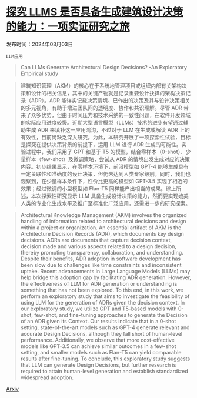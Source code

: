 # [探究 LLMS 是否具备生成建筑设计决策的能力：一项实证研究之旅](https://arxiv.org/abs/2403.01709)

发布时间：2024年03月03日

`LLM应用`

> Can LLMs Generate Architectural Design Decisions? -An Exploratory Empirical study

> 建筑知识管理（AKM）的核心在于系统地管理项目或组织内部有关架构决策和设计的相关信息，其中的关键产物就是记录重要设计抉择的架构决策记录（ADR）。ADR 能详实记载决策情境、已作出的决策及其与设计决策相关的多元视角，有助于增进团队间的透明度、协作和共识理解。尽管 ADR 带来了众多优势，但由于时间压力和技术采纳的一致性问题，在软件开发领域的实际应用进度较慢。近期大型语言模型（LLMs）技术的进步有望通过辅助生成 ADR 来填补这一应用鸿沟，不过对于 LLM 在生成或解读 ADR 上的有效性，目前尚缺乏深入研究。为此，本研究开展了一项探索性试验，目标是探究在提供决策背景的前提下，运用 LLM 进行 ADR 生成的可能性。实验过程中，我们采用了 GPT 和基于 T5 的模型，结合零样本（0-shot）、少量样本（few-shot）及微调策略，尝试从 ADR 的情境出发生成对应的决策内容。初步结果显示，在零样本环境下，前沿模型如 GPT-4 能够生成具有一定关联性和准确度的设计决策，但仍未达到人类专家级别。同时，我们也观察到，在少量样本条件下，性价比更高的模型如 GPT-3.5 实现了相近的效果；经过微调的小型模型如 Flan-T5 同样能产出相当的成果。综上所述，本次探索性研究显示 LLM 具备生成设计决策的能力，然而要实现媲美人类的专业化生成水平及推广至标准化广泛应用，还需进一步的研究探索。

> Architectural Knowledge Management (AKM) involves the organized handling of information related to architectural decisions and design within a project or organization. An essential artifact of AKM is the Architecture Decision Records (ADR), which documents key design decisions. ADRs are documents that capture decision context, decision made and various aspects related to a design decision, thereby promoting transparency, collaboration, and understanding. Despite their benefits, ADR adoption in software development has been slow due to challenges like time constraints and inconsistent uptake. Recent advancements in Large Language Models (LLMs) may help bridge this adoption gap by facilitating ADR generation. However, the effectiveness of LLM for ADR generation or understanding is something that has not been explored. To this end, in this work, we perform an exploratory study that aims to investigate the feasibility of using LLM for the generation of ADRs given the decision context. In our exploratory study, we utilize GPT and T5-based models with 0-shot, few-shot, and fine-tuning approaches to generate the Decision of an ADR given its Context. Our results indicate that in a 0-shot setting, state-of-the-art models such as GPT-4 generate relevant and accurate Design Decisions, although they fall short of human-level performance. Additionally, we observe that more cost-effective models like GPT-3.5 can achieve similar outcomes in a few-shot setting, and smaller models such as Flan-T5 can yield comparable results after fine-tuning. To conclude, this exploratory study suggests that LLM can generate Design Decisions, but further research is required to attain human-level generation and establish standardized widespread adoption.

[Arxiv](https://arxiv.org/abs/2403.01709)